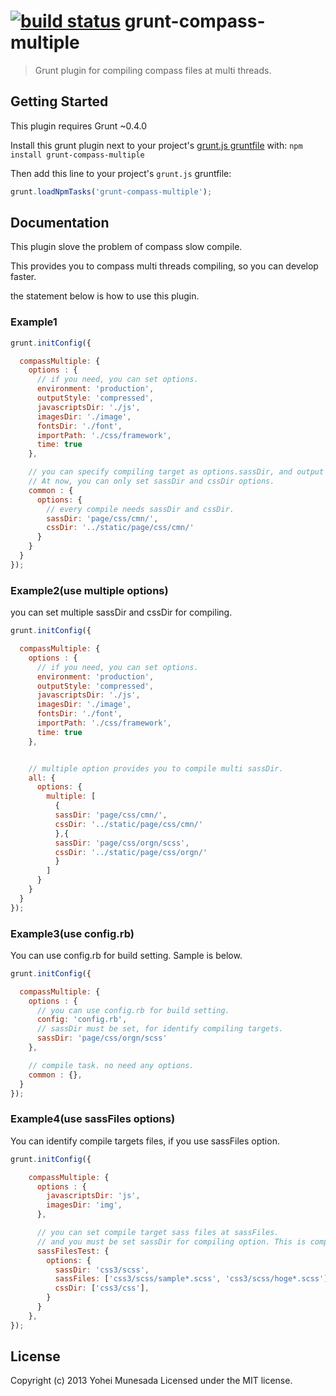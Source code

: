 [![build status](https://secure.travis-ci.org/jharding/grunt-exec.png)](http://travis-ci.org/jharding/grunt-exec)
grunt-compass-multiple
==========

> Grunt plugin for compiling compass files at multi threads.

Getting Started
---------------

This plugin requires Grunt ~0.4.0

Install this grunt plugin next to your project's [grunt.js gruntfile][getting_started] with: `npm install grunt-compass-multiple`

Then add this line to your project's `grunt.js` gruntfile:

```javascript
grunt.loadNpmTasks('grunt-compass-multiple');
```

[grunt]: https://github.com/cowboy/grunt
[getting_started]: https://github.com/cowboy/grunt/blob/master/docs/getting_started.md

Documentation
-------------

This plugin slove the problem of compass slow compile.

This provides you to compass multi threads compiling, so you can develop faster.

the statement below is how to use this plugin.

### Example1

```javascript
grunt.initConfig({

  compassMultiple: {
    options : {
      // if you need, you can set options.
      environment: 'production',
      outputStyle: 'compressed',
      javascriptsDir: './js',
      imagesDir: './image',
      fontsDir: './font',
      importPath: './css/framework',
      time: true
    },

    // you can specify compiling target as options.sassDir, and output dir as options.cssDir.
    // At now, you can only set sassDir and cssDir options.
    common : {
      options: {
        // every compile needs sassDir and cssDir.
        sassDir: 'page/css/cmn/',
        cssDir: '../static/page/css/cmn/'
      }
    }
  }
});
```


### Example2(use multiple options)
you can set multiple sassDir and cssDir for compiling.
```javascript
grunt.initConfig({

  compassMultiple: {
    options : {
      // if you need, you can set options.
      environment: 'production',
      outputStyle: 'compressed',
      javascriptsDir: './js',
      imagesDir: './image',
      fontsDir: './font',
      importPath: './css/framework',
      time: true
    },


    // multiple option provides you to compile multi sassDir.
    all: {
      options: {
        multiple: [
          {
          sassDir: 'page/css/cmn/',
          cssDir: '../static/page/css/cmn/'
          },{
          sassDir: 'page/css/orgn/scss',
          cssDir: '../static/page/css/orgn/'
          }
        ]
      }
    }
  }
});
```



### Example3(use config.rb)
You can use config.rb for build setting. Sample is below.

```javascript
grunt.initConfig({

  compassMultiple: {
    options : {
      // you can use config.rb for build setting.
      config: 'config.rb',
      // sassDir must be set, for identify compiling targets.
      sassDir: 'page/css/orgn/scss'
    },

    // compile task. no need any options.
    common : {},
  }
});
```






### Example4(use sassFiles options)
You can identify compile targets files, if you use sassFiles option.

```javascript
grunt.initConfig({

    compassMultiple: {
      options : {
        javascriptsDir: 'js',
        imagesDir: 'img',
      },

      // you can set compile target sass files at sassFiles.
      // and you must be set sassDir for compiling option. This is compass command restriction.
      sassFilesTest: {
        options: {
          sassDir: 'css3/scss',
          sassFiles: ['css3/scss/sample*.scss', 'css3/scss/hoge*.scss'],
          cssDir: ['css3/css'],
        }
      }
    },
});
```





License
-------

Copyright (c) 2013 Yohei Munesada
Licensed under the MIT license.
